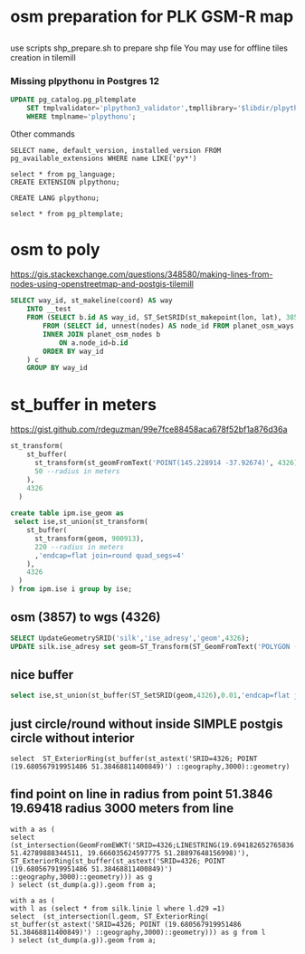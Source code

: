 #  osm preparation for PLK GSM-R map

##
use scripts shp_prepare.sh to prepare shp file You may use for offline tiles creation in tilemill

### Missing plpythonu in Postgres 12

```sql
UPDATE pg_catalog.pg_pltemplate
	SET tmplvalidator='plpython3_validator',tmpllibrary='$libdir/plpython3',tmplhandler='plpython3_call_handler',tmplinline='plpython3_inline_handler'
	WHERE tmplname='plpythonu';
```

Other commands
```
SELECT name, default_version, installed_version FROM pg_available_extensions WHERE name LIKE('py*')

select * from pg_language;
CREATE EXTENSION plpythonu;

CREATE LANG plpythonu;

select * from pg_pltemplate;
```

# osm to poly

https://gis.stackexchange.com/questions/348580/making-lines-from-nodes-using-openstreetmap-and-postgis-tilemill
```sql
SELECT way_id, st_makeline(coord) AS way 
    INTO __test
    FROM (SELECT b.id AS way_id, ST_SetSRID(st_makepoint(lon, lat), 3857) AS coord
        FROM (SELECT id, unnest(nodes) AS node_id FROM planet_osm_ways WHERE 'cobblestone'=any(tags)) a 
        INNER JOIN planet_osm_nodes b 
            ON a.node_id=b.id
        ORDER BY way_id
    ) c
    GROUP BY way_id
```
# st_buffer in meters
https://gist.github.com/rdeguzman/99e7fce88458aca678f52bf1a876d36a

```sql
st_transform(
    st_buffer(
      st_transform(st_geomFromText('POINT(145.228914 -37.92674)', 4326), 900913),
      50 --radius in meters
    ),
    4326
  )
  
create table ipm.ise_geom as
 select ise,st_union(st_transform(
    st_buffer(
      st_transform(geom, 900913),
      220 --radius in meters
      ,'endcap=flat join=round quad_segs=4'
    ),
    4326
  )
) from ipm.ise i group by ise;  
```
## osm (3857) to wgs (4326)

```sql
SELECT UpdateGeometrySRID('silk','ise_adresy','geom',4326);
UPDATE silk.ise_adresy set geom=ST_Transform(ST_GeomFromText('POLYGON ((2080651.9081237381 6563518.367034862, 2080664.4093025539 6563508.073926179, 2080675.274084855 6563520.43971018, 2080662.5057392614 6563531.347611747, 2080651.9081237381 6563518.367034862))',3857),4326) where osm_id=254516262;
```

## nice buffer
```sql
select ise,st_union(st_buffer(ST_SetSRID(geom,4326),0.01,'endcap=flat join=round quad_segs=4')) from ipm.ise i group by ise
```


## just circle/round without inside    SIMPLE postgis circle without interior
```
select  ST_ExteriorRing(st_buffer(st_astext('SRID=4326; POINT (19.680567919951486 51.38468811400849)') ::geography,3000)::geometry)
```

## find point on line in radius from point 51.3846 19.69418 radius 3000 meters from line
```
with a as (
select  (st_intersection(GeomFromEWKT('SRID=4326;LINESTRING(19.694182652765836 51.42789888344511, 19.666035624597775 51.28897648156998)'), 
ST_ExteriorRing(st_buffer(st_astext('SRID=4326; POINT (19.680567919951486 51.38468811400849)') ::geography,3000)::geometry))) as g
) select (st_dump(a.g)).geom from a;
```


```
with a as (
with l as (select * from silk.linie l where l.d29 =1)
select  (st_intersection(l.geom, ST_ExteriorRing(
st_buffer(st_astext('SRID=4326; POINT (19.680567919951486 51.38468811400849)') ::geography,3000)::geometry))) as g from l
) select (st_dump(a.g)).geom from a;
```




